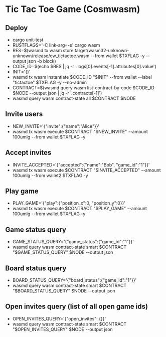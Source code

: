 # Tic Tac Toe Game (Cosmwasm)

## Deploy
- cargo unit-test
- RUSTFLAGS='-C link-arg=-s' cargo wasm
- RES=$(wasmd tx wasm store target/wasm32-unknown-unknown/release/cw_tictactoe.wasm --from wallet $TXFLAG -y --output json -b block)
- CODE_ID=$(echo $RES | jq -r '.logs[0].events[-1].attributes[0].value')
- INIT='{}'
- wasmd tx wasm instantiate $CODE_ID "$INIT" --from wallet --label "tictactoe" $TXFLAG -y --no-admin
- CONTRACT=$(wasmd query wasm list-contract-by-code $CODE_ID $NODE --output json | jq -r '.contracts[-1]')
- wasmd query wasm contract-state all $CONTRACT $NODE


## Invite users
- NEW_INVITE='{"invite":{"name":"Alice"}}'
- wasmd tx wasm execute $CONTRACT "$NEW_INVITE" --amount 100umlg --from wallet $TXFLAG -y

## Accept invites
- INVITE_ACCEPTED='{"accepted":{"name":"Bob", "game_id":"1"}}'
- wasmd tx wasm execute $CONTRACT "$INVITE_ACCEPTED" --amount 100umlg --from wallet2 $TXFLAG -y

## Play game
- PLAY_GAME='{"play":{"position_x":0, "position_y":0}}'
- wasmd tx wasm execute $CONTRACT "$PLAY_GAME" --amount 100umlg --from wallet $TXFLAG -y

## Game status query
- GAME_STATUS_QUERY='{"game_status":{"game_id":"1"}}'
- wasmd query wasm contract-state smart $CONTRACT "$GAME_STATUS_QUERY" $NODE --output json

## Board status query
- BOARD_STATUS_QUERY='{"board_status":{"game_id":"1"}}'
- wasmd query wasm contract-state smart $CONTRACT "$BOARD_STATUS_QUERY" $NODE --output json

## Open invites query (list of all open game ids)
- OPEN_INVITES_QUERY='{"open_invites": {}}'
- wasmd query wasm contract-state smart $CONTRACT "$OPEN_INVITES_QUERY" $NODE --output json
